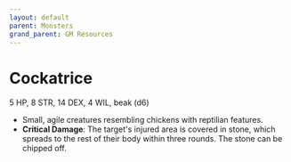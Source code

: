 ```yaml
---
layout: default
parent: Monsters
grand_parent: GM Resources
---
```


# Cockatrice

5 HP, 8 STR, 14 DEX, 4 WIL, beak (d6)

- Small, agile creatures resembling chickens with reptilian features.
- **Critical Damage**: The target's injured area is covered in stone, which spreads to the rest of their body within three rounds. The stone can be chipped off.
